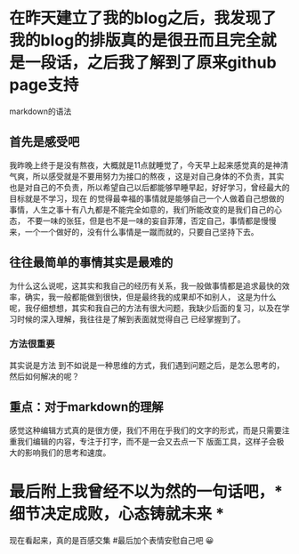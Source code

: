 # 在昨天建立了我的blog之后，我发现了我的blog的排版真的是很丑而且完全就是一段话，之后我了解到了原来github page支持
markdown的语法 
## 首先是感受吧
我昨晚上终于是没有熬夜，大概就是11点就睡觉了，今天早上起来感觉真的是神清气爽，所以感受就是不要用努力为接口的熬夜
，这是对自己身体的不负责，其实也是对自己的不负责，所以希望自己以后都能够早睡早起，好好学习，曾经最大的目标就是不学习，现在
的觉得最幸福的事情就是能够自己一个人做着自己想做的事情，人生之事十有八九都是不能完全如意的，我们所能改变的是我们自己的心态，
不要一味的张狂，但是也不是一味的妄自菲薄，否定自己，事情都是慢慢来，一个一个做好的，没有什么事情是一蹴而就的，只要自己坚持下去。
## 往往最简单的事情其实是最难的
为什么这么说呢，这其实和我自己的经历有关系，我一般做事情都是追求最快的效率，确实，我一般都能做到很快，但是最终我的成果却不如别人，
这是为什么呢，我仔细想想，其实和我自己的方法有很大问题，我缺少后面的复习，以及在学习时候的深入理解，我往往是了解到表面就觉得自己
已经掌握到了。
### 方法很重要
其实说是方法 到不如说是一种思维的方式，我们遇到问题之后，是怎么思考的，然后如何解决的呢？
## 重点：对于markdown的理解
感觉这种编辑方式真的是很方便，我们不用在乎我们的文字的形式，而是只需要注重我们编辑的内容，专注于打字，而不是一会又去点一下
版面工具，这样子会极大的影响我们的思考和速度。




# 最后附上我曾经不以为然的一句话吧，* 细节决定成败，心态铸就未来 *
现在看起来，真的是百感交集
#最后加个表情安慰自己吧 😀

